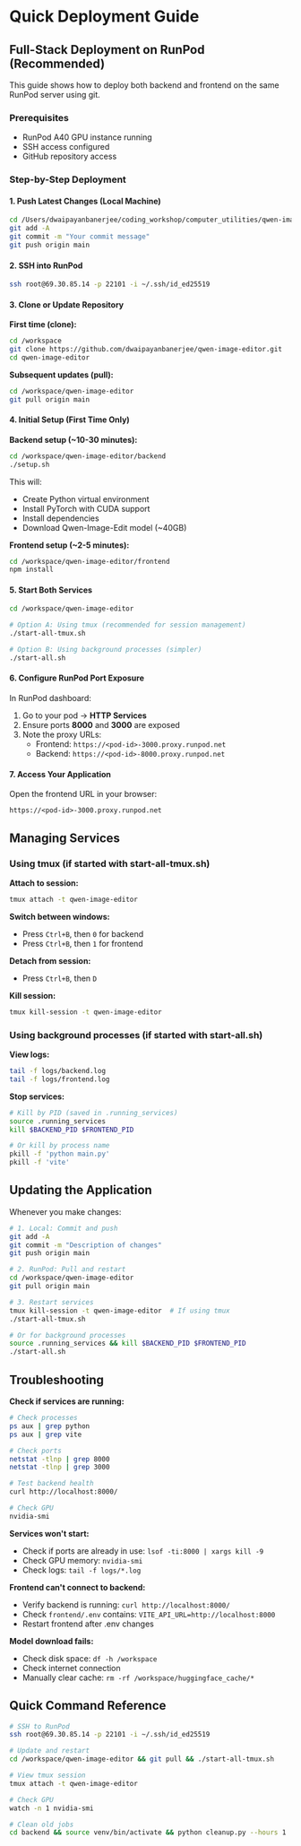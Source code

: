# Quick Deployment Guide

## Full-Stack Deployment on RunPod (Recommended)

This guide shows how to deploy both backend and frontend on the same RunPod server using git.

### Prerequisites

- RunPod A40 GPU instance running
- SSH access configured
- GitHub repository access

### Step-by-Step Deployment

#### 1. Push Latest Changes (Local Machine)

```bash
cd /Users/dwaipayanbanerjee/coding_workshop/computer_utilities/qwen-image-editor
git add -A
git commit -m "Your commit message"
git push origin main
```

#### 2. SSH into RunPod

```bash
ssh root@69.30.85.14 -p 22101 -i ~/.ssh/id_ed25519
```

#### 3. Clone or Update Repository

**First time (clone):**
```bash
cd /workspace
git clone https://github.com/dwaipayanbanerjee/qwen-image-editor.git
cd qwen-image-editor
```

**Subsequent updates (pull):**
```bash
cd /workspace/qwen-image-editor
git pull origin main
```

#### 4. Initial Setup (First Time Only)

**Backend setup (~10-30 minutes):**
```bash
cd /workspace/qwen-image-editor/backend
./setup.sh
```

This will:
- Create Python virtual environment
- Install PyTorch with CUDA support
- Install dependencies
- Download Qwen-Image-Edit model (~40GB)

**Frontend setup (~2-5 minutes):**
```bash
cd /workspace/qwen-image-editor/frontend
npm install
```

#### 5. Start Both Services

```bash
cd /workspace/qwen-image-editor

# Option A: Using tmux (recommended for session management)
./start-all-tmux.sh

# Option B: Using background processes (simpler)
./start-all.sh
```

#### 6. Configure RunPod Port Exposure

In RunPod dashboard:
1. Go to your pod → **HTTP Services**
2. Ensure ports **8000** and **3000** are exposed
3. Note the proxy URLs:
   - Frontend: `https://<pod-id>-3000.proxy.runpod.net`
   - Backend: `https://<pod-id>-8000.proxy.runpod.net`

#### 7. Access Your Application

Open the frontend URL in your browser:
```
https://<pod-id>-3000.proxy.runpod.net
```

## Managing Services

### Using tmux (if started with start-all-tmux.sh)

**Attach to session:**
```bash
tmux attach -t qwen-image-editor
```

**Switch between windows:**
- Press `Ctrl+B`, then `0` for backend
- Press `Ctrl+B`, then `1` for frontend

**Detach from session:**
- Press `Ctrl+B`, then `D`

**Kill session:**
```bash
tmux kill-session -t qwen-image-editor
```

### Using background processes (if started with start-all.sh)

**View logs:**
```bash
tail -f logs/backend.log
tail -f logs/frontend.log
```

**Stop services:**
```bash
# Kill by PID (saved in .running_services)
source .running_services
kill $BACKEND_PID $FRONTEND_PID

# Or kill by process name
pkill -f 'python main.py'
pkill -f 'vite'
```

## Updating the Application

Whenever you make changes:

```bash
# 1. Local: Commit and push
git add -A
git commit -m "Description of changes"
git push origin main

# 2. RunPod: Pull and restart
cd /workspace/qwen-image-editor
git pull origin main

# 3. Restart services
tmux kill-session -t qwen-image-editor  # If using tmux
./start-all-tmux.sh

# Or for background processes
source .running_services && kill $BACKEND_PID $FRONTEND_PID
./start-all.sh
```

## Troubleshooting

**Check if services are running:**
```bash
# Check processes
ps aux | grep python
ps aux | grep vite

# Check ports
netstat -tlnp | grep 8000
netstat -tlnp | grep 3000

# Test backend health
curl http://localhost:8000/

# Check GPU
nvidia-smi
```

**Services won't start:**
- Check if ports are already in use: `lsof -ti:8000 | xargs kill -9`
- Check GPU memory: `nvidia-smi`
- Check logs: `tail -f logs/*.log`

**Frontend can't connect to backend:**
- Verify backend is running: `curl http://localhost:8000/`
- Check `frontend/.env` contains: `VITE_API_URL=http://localhost:8000`
- Restart frontend after .env changes

**Model download fails:**
- Check disk space: `df -h /workspace`
- Check internet connection
- Manually clear cache: `rm -rf /workspace/huggingface_cache/*`

## Quick Command Reference

```bash
# SSH to RunPod
ssh root@69.30.85.14 -p 22101 -i ~/.ssh/id_ed25519

# Update and restart
cd /workspace/qwen-image-editor && git pull && ./start-all-tmux.sh

# View tmux session
tmux attach -t qwen-image-editor

# Check GPU
watch -n 1 nvidia-smi

# Clean old jobs
cd backend && source venv/bin/activate && python cleanup.py --hours 1
```
